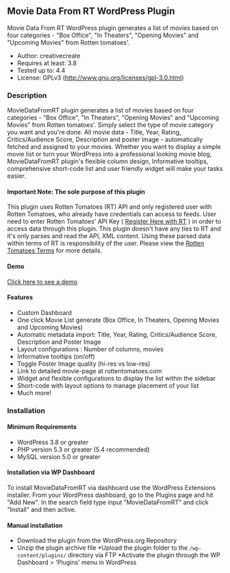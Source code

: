 ## Movie Data From RT WordPress Plugin
Movie Data From RT WordPress plugin generates a list of movies based on 
four categories - "Box Office", "In Theaters", "Opening Movies" and "Upcoming Movies" from Rotten tomatoes'.

* Author: creativecreate
* Requires at least: 3.8
* Tested up to: 4.4
* License: GPLv3 (http://www.gnu.org/licenses/gpl-3.0.html)

### Description
MovieDataFromRT plugin generates a list of movies based on four categories - "Box Office", "In Theaters", "Opening Movies" and "Upcoming Movies" from Rotten tomatoes'. Simply select the type of movie category you want and you\'re done. All movie data - Title, Year, Rating, Critics/Audience Score, Description and poster image - automatically fetched and assigned to your movies.
Whether you want to display a simple movie list or turn your WordPress into a professional looking movie blog, MovieDataFromRT plugin's flexible column design, Informative tooltips, comprehensive short-code list and user friendly widget will make your tasks easier.

#### Important Note: The sole purpose of this plugin
This plugin uses Rotten Tomatoes (RT) API and only registered user with Rotten Tomatoes, who already have credentials can access to feeds. User need to enter Rotten Tomatoes' API Key ( [Register Here with RT](http://developer.rottentomatoes.com/docs) ) in order to access data through this plugin. This plugin doesn't have any ties to RT and it's only parses and read the API, XML content. Using these parsed data within terms of RT is responsibility of the user. Please view the [Rotten Tomatoes Terms](http://www.rottentomatoes.com/terms) for more details.

#### Demo
[Click here to see a demo](http://wp.creativecreate.com/)

#### Features
* Custom Dashboard
* One click Movie List generate (Box Office, In Theaters, Opening Movies and Upcoming Movies)
* Automatic metadata import: Title, Year, Rating, Critics/Audience Score, Description and Poster Image
* Layout configurations : Number of columns, movies
* Informative tooltips (on/off)
* Toggle Poster Image quality (hi-res vs low-res)
* Link to detailed movie-page at rottentomatoes.com 
* Widget and flexible configurations to display the list within the sidebar
* Short-code with layout options to manage placement of your list 
* Much more!

### Installation
#### Minimum Requirements
* WordPress 3.8 or greater
* PHP version 5.3 or greater (5.4 recommended)
* MySQL version 5.0 or greater

#### Installation via WP Dashboard
To install MovieDataFromRT via dashboard use the WordPress Extensions installer. From your WordPress dashboard, 
go to the Plugins page and hit "Add New". In the search field type input "MovieDataFromRT" and click "Install" and then active.

#### Manual installation
* Download the plugin from the WordPress.org Repository
* Unzip the plugin archive file
*Upload the plugin folder to the `/wp-content/plugins/` directory via FTP
*Activate the plugin through the WP Dashboard > 'Plugins' menu in WordPress